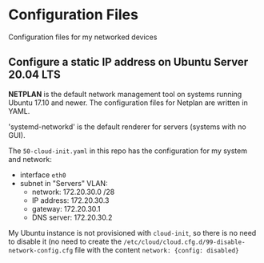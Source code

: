 # Configuration Files
Configuration files for my networked devices

## Configure a static IP address on Ubuntu Server 20.04 LTS

**NETPLAN** is the default network management tool on systems running Ubuntu 17.10 and newer. The configuration files for Netplan are written in YAML.

'systemd-networkd' is the default renderer for servers (systems with no GUI).

The `50-cloud-init.yaml` in this repo has the configuration for my system and network:

* interface `eth0`
* subnet in "Servers" VLAN:
  - network: 172.20.30.0 /28
  - IP address: 172.20.30.3
  - gateway: 172.20.30.1
  - DNS server: 172.20.30.2

My Ubuntu instance is not provisioned with `cloud-init`, so there is no need to disable it (no need to create the `/etc/cloud/cloud.cfg.d/99-disable-network-config.cfg` file with the content `network: {config: disabled}`
